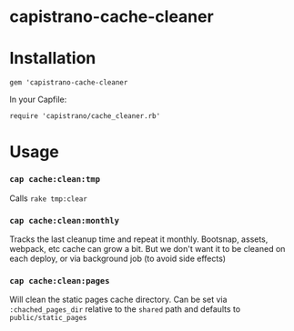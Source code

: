 # capistrano-cache-cleaner

# Installation

`gem 'capistrano-cache-cleaner`

In your Capfile:

`require 'capistrano/cache_cleaner.rb'`

# Usage

### `cap cache:clean:tmp`

Calls `rake tmp:clear`

### `cap cache:clean:monthly`

Tracks the last cleanup time and repeat it monthly. Bootsnap, assets, webpack, etc cache can grow a bit. But we don't want it to be cleaned on each deploy, or via background job (to avoid side effects)

### `cap cache:clean:pages`

Will clean the static pages cache directory. Can be set via `:chached_pages_dir` relative to the `shared` path and defaults to `public/static_pages`
